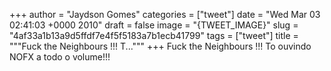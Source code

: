 
+++
author = "Jaydson Gomes"
categories = ["tweet"]
date = "Wed Mar 03 02:41:03 +0000 2010"
draft = false
image = "{TWEET_IMAGE}"
slug = "4af33a1b13a9d5ffdf7e4f5f5183a7b1ecb41799"
tags = ["tweet"]
title = """Fuck the Neighbours !!! T..."""
+++
Fuck the Neighbours !!! To ouvindo NOFX a todo o volume!!!
